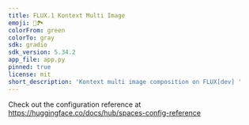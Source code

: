 ```yaml
---
title: FLUX.1 Kontext Multi Image
emoji: 🌅🏞️
colorFrom: green
colorTo: gray
sdk: gradio
sdk_version: 5.34.2
app_file: app.py
pinned: true
license: mit
short_description: 'Kontext multi image composition on FLUX[dev] '
---
```


Check out the configuration reference at https://huggingface.co/docs/hub/spaces-config-reference